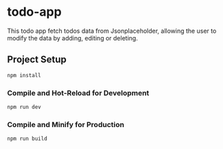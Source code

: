 # todo-app
This todo app fetch todos data from Jsonplaceholder, allowing the user to modify the data by adding, editing or deleting.

## Project Setup

```sh
npm install
```

### Compile and Hot-Reload for Development

```sh
npm run dev
```

### Compile and Minify for Production

```sh
npm run build
```
